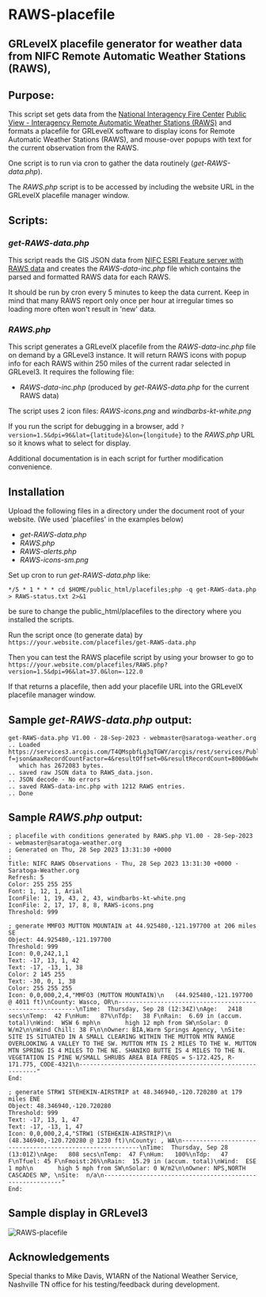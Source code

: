 # RAWS-placefile
## GRLevelX placefile generator for weather data from NIFC Remote Automatic Weather Stations (RAWS),

## Purpose:

This script set gets data from the [National Interagency Fire Center](https://data-nifc.opendata.arcgis.com/) [Public View - Interagency Remote Automatic Weather Stations (RAWS)](https://data-nifc.opendata.arcgis.com/datasets/nifc::public-view-interagency-remote-automatic-weather-stations-raws/about) and formats a placefile for GRLevelX software
to display icons for Remote Automatic Weather Stations (RAWS), and
mouse-over popups with text for the current observation from the RAWS.

One script is to run via cron to gather the data routinely (*get-RAWS-data.php*).  

The *RAWS.php* script is to be accessed by including the website URL in the GRLevelX placefile manager window.

## Scripts:

### *get-RAWS-data.php*

This script reads the GIS JSON data from [NIFC ESRI Feature server with RAWS data](https://services3.arcgis.com/T4QMspbfLg3qTGWY/arcgis/rest/services/PublicView_RAWS/FeatureServer/1/) and creates the 
*RAWS-data-inc.php* file which contains the parsed and formatted RAWS data for each RAWS. 


It should be run by cron every 5 minutes to keep the data current.  Keep in mind that
many RAWS report only once per hour at irregular times so loading more often won't result in 'new' data.

### *RAWS.php*

This script generates a GRLevelX placefile from the *RAWS-data-inc.php* 
file on demand by a GRLevel3 instance.  It will return RAWS icons with popup info
for each RAWS within 250 miles of the current radar selected in GRLevel3.
It requires the following file:

-   *RAWS-data-inc.php* (produced by *get-RAWS-data.php* for the current RAWS data)
   

The script uses 2 icon files:  *RAWS-icons.png* and *windbarbs-kt-white.png*

If you run the script for debugging in a browser, add `?version=1.5&dpi=96&lat={latitude}&lon={longitude}` to
the *RAWS.php* URL so it knows what to select for display.

Additional documentation is in each script for further modification convenience.

## Installation

Upload the following files in a directory under the document root of your website.  (We used 'placefiles' in the examples below)

- *get-RAWS-data.php*
- *RAWS.php*
- *RAWS-alerts.php*
- *RAWS-icons-sm.png*
  
Set up cron to run *get-RAWS-data.php* like:
```
*/5 * 1 * * * cd $HOME/public_html/placefiles;php -q get-RAWS-data.php > RAWS-status.txt 2>&1
```
be sure to change the public_html/placefiles to the directory where you installed the scripts.

Run the script once (to generate data) by `https://your.website.com/placefiles/get-RAWS-data.php`

Then you can test the RAWS placefile script by using your browser to go to
`https://your.website.com/placefiles/RAWS.php?version=1.5&dpi=96&lat=37.0&lon=-122.0`

If that returns a placefile, then add your placefile URL into the GRLevelX placefile
manager window.

## Sample *get-RAWS-data.php* output:
```
get-RAWS-data.php V1.00 - 28-Sep-2023 - webmaster@saratoga-weather.org
.. Loaded https://services3.arcgis.com/T4QMspbfLg3qTGWY/arcgis/rest/services/PublicView_RAWS/FeatureServer/1/query?f=json&maxRecordCountFactor=4&resultOffset=0&resultRecordCount=8000&where=1%3D1&orderByFields=OBJECTID&outFields=*&spatialRel=esriSpatialRelIntersects
   which has 2672083 bytes.
.. saved raw JSON data to RAWS_data.json.
.. JSON decode - No errors
.. saved RAWS-data-inc.php with 1212 RAWS entries.
.. Done
```

## Sample *RAWS.php* output:
```
; placefile with conditions generated by RAWS.php V1.00 - 28-Sep-2023 - webmaster@saratoga-weather.org
; Generated on Thu, 28 Sep 2023 13:31:30 +0000
;
Title: NIFC RAWS Observations - Thu, 28 Sep 2023 13:31:30 +0000 - Saratoga-Weather.org 
Refresh: 5
Color: 255 255 255
Font: 1, 12, 1, Arial
IconFile: 1, 19, 43, 2, 43, windbarbs-kt-white.png
IconFile: 2, 17, 17, 8, 8, RAWS-icons.png
Threshold: 999

; generate MMFO3 MUTTON MOUNTAIN at 44.925480,-121.197700 at 206 miles SE 
Object: 44.925480,-121.197700
Threshold: 999
Icon: 0,0,242,1,1
Text: -17, 13, 1, 42
Text: -17, -13, 1, 38
Color: 2 145 255
Text: -30, 0, 1, 38
Color: 255 255 255
Icon: 0,0,000,2,4,"MMFO3 (MUTTON MOUNTAIN)\n   (44.925480,-121.197700 @ 4011 ft)\nCounty: Wasco, OR\n----------------------------------------------------------\nTime:  Thursday, Sep 28 (12:34Z)\nAge:   2418 secs\nTemp:  42 F\nHum:   87%\nTdp:   38 F\nRain:  6.69 in (accum. total)\nWind:  WSW 6 mph\n       high 12 mph from SW\nSolar: 0 W/m2\n\nWind Chill: 38 F\n\nOwner: BIA,Warm Springs Agency, \nSite:  SITE IS SITUATED IN A SMALL CLEARING WITHIN THE MUTTON MTN RANGE OVERLOOKING A VALLEY TO THE SW. MUTTON MTN IS 2 MILES TO THE W. MUTTON MTN SPRING IS 4 MILES TO THE NE. SHANIKO BUTTE IS 4 MILES TO THE N. VEGETATION IS PINE W/SMALL SHRUBS AREA BIA FREQS = S-172.425, R-171.775, CODE-4321\n----------------------------------------------------------"
End:

; generate STRW1 STEHEKIN-AIRSTRIP at 48.346940,-120.720280 at 179 miles ENE 
Object: 48.346940,-120.720280
Threshold: 999
Text: -17, 13, 1, 47
Text: -17, -13, 1, 47
Icon: 0,0,000,2,4,"STRW1 (STEHEKIN-AIRSTRIP)\n   (48.346940,-120.720280 @ 1230 ft)\nCounty: , WA\n----------------------------------------------------------\nTime:  Thursday, Sep 28 (13:01Z)\nAge:   808 secs\nTemp:  47 F\nHum:   100%\nTdp:   47 F\nTfuel: 45 F\nFmoist:26%\nRain:  15.29 in (accum. total)\nWind:  ESE 1 mph\n       high 5 mph from SW\nSolar: 0 W/m2\n\nOwner: NPS,NORTH CASCADES NP, \nSite:  n/a\n----------------------------------------------------------"
End:
```

## Sample display in GRLevel3

![RAWS-placefile](https://github.com/ktrue/RAWS-placefile/assets/17507343/57e686a0-7b8e-4ca6-881b-7af24c02a97d)

## Acknowledgements

Special thanks to Mike Davis, W1ARN of the National Weather Service, Nashville TN office
for his testing/feedback during development.   


